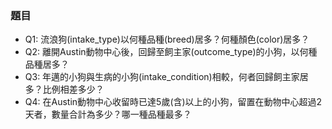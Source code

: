 
### 題目

- Q1: 流浪狗(intake_type)以何種品種(breed)居多？何種顏色(color)居多？
- Q2: 離開Austin動物中心後，回歸至飼主家(outcome_type)的小狗，以何種品種居多？
- Q3: 年邁的小狗與生病的小狗(intake_condition)相較，何者回歸飼主家居多？比例相差多少？
- Q4: 在Austin動物中心收留時已達5歲(含)以上的小狗，留置在動物中心超過2天者，數量合計為多少？哪一種品種最多？
